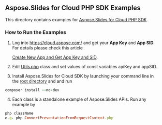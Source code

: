## Aspose.Slides for Cloud PHP SDK Examples
This directory contains examples for [Aspose.Slides for Cloud PHP SDK](https://github.com/aspose-slides/Aspose.Slides-for-Cloud/tree/master/SDKs/Aspose.Slides-Cloud-SDK-for-PHP).

### How to Run the Examples
1. Log into https://cloud.aspose.com/ and get your **App Key** and **App SID**. For details please check this article

   [Create New App and Get App Key and SID](https://docs.aspose.com/display/totalcloud/Create+New+App+and+Get+App+Key+and+SID).

2. Edit [Utils.php](https://github.com/aspose-slides/Aspose.Slides-for-Cloud/blob/master/Examples/PHP/Utils.php) class and set values of const variables apiKey and appSID.
3. Install Aspose.Slides for Cloud SDK by launching your command line in the [root directory](https://github.com/aspose-slides/Aspose.Slides-for-Cloud/tree/master/Examples/PHP) and and run 
```ruby
composer install --no-dev
```
4. Each class is a standalone example of Aspose.Slides APIs. Run any example by 
```ruby
php className
e.g. php ConvertPresentationFromRequestContent.php
```

